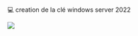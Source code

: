 💻 creation de la clé windows server 2022

<img src=image20230517_174453s/20230517_174453.jpeg width='' height='' > </img>


